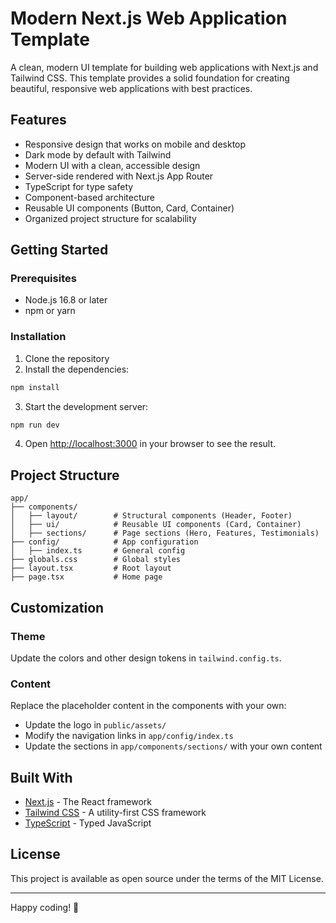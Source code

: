 # Modern Next.js Web Application Template

A clean, modern UI template for building web applications with Next.js and Tailwind CSS. This template provides a solid foundation for creating beautiful, responsive web applications with best practices.

## Features

- Responsive design that works on mobile and desktop
- Dark mode by default with Tailwind
- Modern UI with a clean, accessible design
- Server-side rendered with Next.js App Router
- TypeScript for type safety
- Component-based architecture
- Reusable UI components (Button, Card, Container)
- Organized project structure for scalability

## Getting Started

### Prerequisites

- Node.js 16.8 or later
- npm or yarn

### Installation

1. Clone the repository
2. Install the dependencies:

```bash
npm install
```

3. Start the development server:

```bash
npm run dev
```

4. Open [http://localhost:3000](http://localhost:3000) in your browser to see the result.

## Project Structure

```
app/
├── components/
│   ├── layout/        # Structural components (Header, Footer)
│   ├── ui/            # Reusable UI components (Card, Container)
│   ├── sections/      # Page sections (Hero, Features, Testimonials)
├── config/            # App configuration
│   ├── index.ts       # General config
├── globals.css        # Global styles
├── layout.tsx         # Root layout
├── page.tsx           # Home page
```

## Customization

### Theme

Update the colors and other design tokens in `tailwind.config.ts`.

### Content

Replace the placeholder content in the components with your own:

- Update the logo in `public/assets/`
- Modify the navigation links in `app/config/index.ts`
- Update the sections in `app/components/sections/` with your own content

## Built With

- [Next.js](https://nextjs.org/) - The React framework
- [Tailwind CSS](https://tailwindcss.com/) - A utility-first CSS framework
- [TypeScript](https://www.typescriptlang.org/) - Typed JavaScript

## License

This project is available as open source under the terms of the MIT License.

---

Happy coding! 🚀 